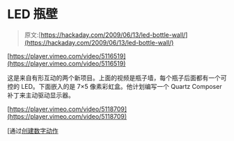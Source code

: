 # LED 瓶壁

> 原文:[https://hackaday.com/2009/06/13/led-bottle-wall/](https://hackaday.com/2009/06/13/led-bottle-wall/)

[https://player.vimeo.com/video/5116519](https://player.vimeo.com/video/5116519)

这是来自有形互动的两个新项目。上面的视频是瓶子墙，每个瓶子后面都有一个可控的 LED。下面嵌入的是 7×5 像素彩虹盒。他计划编写一个 Quartz Composer 补丁来主动驱动显示器。

[https://player.vimeo.com/video/5118709](https://player.vimeo.com/video/5118709)

[通过[创建数字动作](http://createdigitalmotion.com/2009/06/13/99-bottles-of-leds-on-the-wall-bottle-drive-display-tech/)